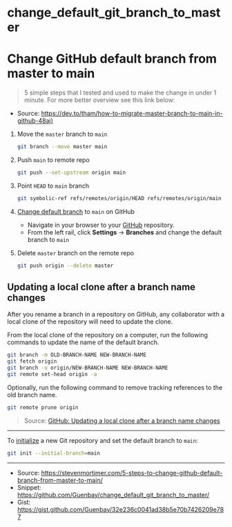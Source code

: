 # change_default_git_branch_to_master
# Change GitHub default branch from master to main

> 5 simple steps that I tested and used to make the change in under 1 minute.
For more better overview see this link below:
- Source: <https://dev.to/tham/how-to-migrate-master-branch-to-main-in-github-48aj)>

1. Move the `master` branch to `main`

    ```bash
    git branch --move master main
    ```

2. Push `main` to remote repo

    ```bash
    git push --set-upstream origin main
    ```

3. Point `HEAD` to `main` branch

     ```bash
     git symbolic-ref refs/remotes/origin/HEAD refs/remotes/origin/main
     ```

4. [Change default branch](https://docs.github.com/en/github/administering-a-repository/managing-branches-in-your-repository/changing-the-default-branch) to `main` on GitHub

    - Navigate in your browser to your [GitHub](https://github.com) repository.
    - From the left rail, click **Settings** -> **Branches** and change the default branch to `main`

5. Delete `master` branch on the remote repo

    ```bash
    git push origin --delete master
    ```

## Updating a local clone after a branch name changes

After you rename a branch in a repository on GitHub, any collaborator with a local clone of the repository will need to update the clone.

From the local clone of the repository on a computer, run the following commands to update the name of the default branch.

```bash
git branch -m OLD-BRANCH-NAME NEW-BRANCH-NAME
git fetch origin
git branch -u origin/NEW-BRANCH-NAME NEW-BRANCH-NAME
git remote set-head origin -a
```

Optionally, run the following command to remove tracking references to the old branch name.

```bash
git remote prune origin
```

> Source: [GitHub: Updating a local clone after a branch name changes](https://docs.github.com/en/repositories/configuring-branches-and-merges-in-your-repository/managing-branches-in-your-repository/renaming-a-branch#updating-a-local-clone-after-a-branch-name-changes)

---

To [initialize](https://git-scm.com/docs/git-init#Documentation/git-init.txt---initial-branchltbranch-namegt) a new Git repository
and set the default branch to `main`:

```bash
git init --initial-branch=main
```

---
  
- Source: <https://stevenmortimer.com/5-steps-to-change-github-default-branch-from-master-to-main/>
- Snippet: <https://github.com/Guenbay/change_default_git_branch_to_master/>
- Gist: <https://gist.github.com/Guenbay/32e236c0041ad38b5e70b7426209e787>

